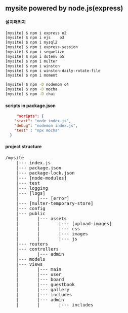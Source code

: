 ## mysite powered by node.js(express)

#### 설치패키지

```bash
[mysite] $ npm i express o2
[mysite] $ npm i ejs    o3
[mysite] $ npm i mysql2
[mysite] $ npm i express-session
[mysite] $ npm i sequelize
[mysite] $ npm i dotenv o5
[mysite] $ npm i multer 
[mysite] $ npm i winston
[mysite] $ npm i winston-daily-rotate-file
[mysite] $ npm i moment

[mysite] $ npm -D nodemon o4
[mysite] $ npm -D mocha
[mysite] $ npm -D chai

```

#### scripts in package.json

```json
     "scripts": {
    "start": "node index.js",
    "debug": "nodemon index.js",
    "test" : "npx mocha"
  }
```

#### project structure
<pre>
/mysite
    |--- index.js
    |--- package.json
    |--- package-lock.json
    |--- [node-modules]
    |--- test
    |--- logging
    |--- [logs]
    |       |--- [error]
    |--- [multer-temporary-store]
    |--- config
    |--- public
    |       |--- assets
    |       |       |--- [upload-images]
    |       |       |--- css
    |       |       |--- images
    |       |       |--- js
    |--- routers
    |--- controllers
    |       |--- admin
    |--- models
    |--- views
    |       |--- main
    |       |--- user
    |       |--- board
    |       |--- guestbook
    |       |--- gallery
    |       |--- includes
    |       |--- admin
    |       |       |--- includes

<pre>

